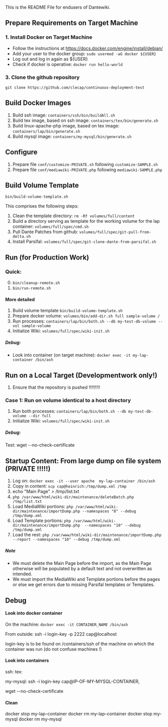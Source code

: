 
This is the README File for endusers of Dantewiki.

## Prepare Requirements on Target Machine

### 1. Install Docker on Target Machine
* Follow the instructions at https://docs.docker.com/engine/install/debian/
* Add your user to the docker group: ```sudo usermod -aG docker ${USER}```
* Log out and log in again as ${USER}
* Check if docker is operative: ```docker run hello-world```

### 3. Clone the github repository

  ```git clone https://github.com/clecap/continuous-deployment-test ```

## Build Docker Images


1. Build ssh image: `containers/ssh/bin/buildAll.sh`
2. Build tex image, based on ssh image: ```containers/tex/bin/generate.sh```
3. Build linux-apache-php image, based on tex image: ```containers/lap/bin/generate.sh```
4. Build mysql image: ```containers/my-mysql/bin/generate.sh```

## Configure
1. Prepare file ```conf/customize-PRIVATE.sh``` following ```customize-SAMPLE.sh```
2. Prepare file ```conf/mediawiki-PRIVATE.php``` following ```mediawiki-SAMPLE.php```


## Build Volume Template

```bin/build-volume-template.sh```

This comprises the following steps:
1. Clean the template directory: ```rm -Rf volumes/full/content```
2. Build a directory serving as template for the working volume for the lap container: ```volumes/full/spec/cmd.sh```
3. Pull Dante Patches from github: ```volumes/full/spec/git-pull-from-delta.sh```
4. Install Parsifal: ```volumes/full/spec/git-clone-dante-from-parsifal.sh```


## Run (for Production Work)

### Quick: 
0.  ```bin/cleanup-remote.sh```
1.  ```bin/run-remote.sh```


#### More detailed
1. Build volume template   ```bin/build-volume-template.sh```
2. Prepare docker volume:  ```volumes/bin/add-dir.sh full sample-volume /```
3. Run processes:   ```containers/lap/bin/both.sh --db my-test-db-volume --vol sample-volume```
4. Initialize Wiki: ```volumes/full/spec/wiki-init.sh```



##### Debug:
* Look into container (on target machine): ```docker exec -it my-lap-container /bin/ash```


## Run on a Local Target (Developmentwork only!)

1. Ensure that the repository is pushed !!!!!!!!!


### Case 1: Run on volume identical to a host directory

1. Run both processes: ```containers/lap/bin/both.sh --db my-test-db-volume --dir full```
2. Initialize Wiki: ```volumes/full/spec/wiki-init.sh```

##### Debug:
Test: wget --no-check-certificate

## Startup Content: From large dump on file system  (PRIVATE !!!!!)

1. Log on: `docker exec -it --user apache  my-lap-container /bin/ash`
2. Copy in content: `scp cap@heinrich:/tmp/dump.xml /tmp`
3. echo "Main Page" > /tmp/list.txt
4. `php /var/www/html/wiki-dir/maintenance/deleteBatch.php /tmp/list.txt` 
5. Load MediaWiki portions: `php /var/www/html/wiki-dir/maintenance/importDump.php --namespaces "8" --debug /tmp/dump.xml`
6. Load Template portions: `php /var/www/html/wiki-dir/maintenance/importDump.php  --namespaces "10" --debug /tmp/dump.xml`
7. Load the rest: `php /var/www/html/wiki-dir/maintenance/importDump.php --report --namespaces "10" --debug /tmp/dump.xml`

##### Note
* We must delete the Main Page before the import, as the Main Page otherwise will be populated by a default text and not overwritten as intended.
* We must import the MediaWiki and Template portions before the pages or else we get errors due to missing Parsifal templates or Templates.

## Debug

#### Look into docker container

On the machine:  ```docker exec -it CONTAINER_NAME /bin/ash```

From outside:  ssh -i login-key -p 2222 cap@localhost

login-key is to be found on /containers/ssh of the machine on which the container was run (do not confuse machines !)



#### Look into containers

ssh:
tex:

my-mysql:  ssh -i login-key cap@IP-OF-MY-MYSQL-CONTAINER‚

wget --no-check-certificate

#### Clean

docker stop my-lap-container
docker rm my-lap-container
docker stop my-mysql
docker rm my-mysql



